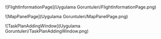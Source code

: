 ![FlightInformationPage](Uygulama Goruntuleri/FlightInformationPage.png)

![MapPanelPage](Uygulama Goruntuleri/MapPanelPage.png)

![TaskPlanAddingWindow](Uygulama Goruntuleri/TaskPlanAddingWindow.png)

